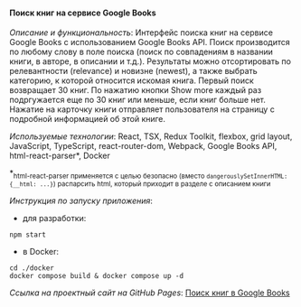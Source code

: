 #### Поиск книг на сервисе Google Books

*Описание и функциональность*: Интерфейс поиска книг на сервисе Google Books с использованием Google Books API. Поиск производится по любому слову в поле поиска (поиск по совпадениям в названии книги, в авторе, в описании и т.д.). Результаты можно отсортировать по релевантности (relevance) и новизне (newest), а также выбрать категорию, к которой относится искомая книга. Первый поиск возвращает 30 книг. По нажатию кнопки Show more каждый раз подргужается еще по 30 книг или меньше, если книг больше нет. Нажатие на карточку книги отправляет пользователя на страницу с подробной информацией об этой книге.

*Используемые технологии*: React, TSX, Redux Toolkit, flexbox, grid layout, JavaScript, TypeScript, react-router-dom, Webpack, Google Books API, html-react-parser*, Docker

*<sub>html-react-parser применяется с целью безопасно (вместо `dangerouslySetInnerHTML: {__html: ...}`) распарсить html, который приходит в разделе с описанием книги</sub>

*Инструкция по запуску приложения*:
- для разработки:
```shell
npm start
```
- в Docker:
```shell
cd ./docker
docker compose build & docker compose up -d
```
*Ссылка на проектный сайт на GitHub Pages*: [Поиск книг в Google Books](https://dariarus.github.io/google-books-search/)

